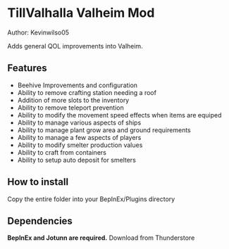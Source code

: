 <h1> TillValhalla Valheim Mod </h1> 
<p> Author: Kevinwilso05

  Adds general QOL improvements into Valheim. </p> 

<h2> Features </h2>  
  <ul> 
    <li> Beehive Improvements and configuration </li> 
  <li> Ability to remove crafting station needing a roof </li> 
  <li> Addition of more slots to the inventory </li> 
  <li> Ability to remove teleport prevention </li> 
  <li> Ability to modify the movement speed effects when items are equiped </li>
  <li> Ability to manage various aspects of ships </li>
  <li> Ability to manage plant grow area and ground requirements </li>
  <li> Ability to manage a few aspects of players </li> 
  <li> Ability to modify smelter production values </li> 
  <li> Ability to craft from containers </li>
  <li> Ability to setup auto deposit for smelters </li>
  </ul>

<h2> How to install </h2> 

<p> Copy the entire folder into your BepInEx/Plugins directory </p> 

<h2> Dependencies </h2>
<p> <b> BepInEx and Jotunn are required.</b> Download from Thunderstore </p> 
